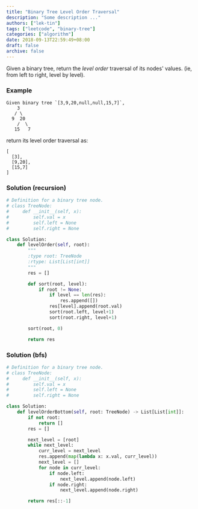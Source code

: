 ```yaml
---
title: "Binary Tree Level Order Traversal"
description: "Some description ..."
authors: ["lek-tin"]
tags: ["leetcode", "binary-tree"]
categories: ["algorithm"]
date: 2018-09-13T22:59:49+08:00
draft: false
archive: false
---
```

Given a binary tree, return the _level order_ traversal of its nodes' values. (ie, from left to right, level by level).

### Example
```
Given binary tree `[3,9,20,null,null,15,7]`,
    3
   / \
  9  20
    /  \
   15   7
```
return its level order traversal as:
```
[
  [3],
  [9,20],
  [15,7]
]
```

### Solution (recursion)

```python
# Definition for a binary tree node.
# class TreeNode:
#     def __init__(self, x):
#         self.val = x
#         self.left = None
#         self.right = None

class Solution:
    def levelOrder(self, root):
        """
        :type root: TreeNode
        :rtype: List[List[int]]
        """
        res = []

        def sort(root, level):
            if root != None:
                if level == len(res):
                    res.append([])
                res[level].append(root.val)
                sort(root.left, level+1)
                sort(root.right, level+1)

        sort(root, 0)

        return res
```

### Solution (bfs)

```python
# Definition for a binary tree node.
# class TreeNode:
#     def __init__(self, x):
#         self.val = x
#         self.left = None
#         self.right = None

class Solution:
    def levelOrderBottom(self, root: TreeNode) -> List[List[int]]:
        if not root:
            return []
        res = []

        next_level = [root]
        while next_level:
            curr_level = next_level
            res.append(map(lambda x: x.val, curr_level))
            next_level = []
            for node in curr_level:
                if node.left:
                    next_level.append(node.left)
                if node.right:
                    next_level.append(node.right)

        return res[::-1]
```